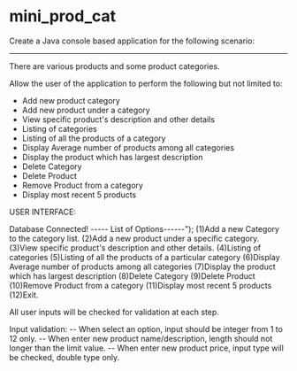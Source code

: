 # mini_prod_cat


Create a Java console based application for the following scenario:

------------------------------------------------------------------------------------------------------------
There are various products and some product categories.

Allow the user of the application to perform the following but not limited to:

- Add new product category
- Add new product under a category
- View specific product's description and other details
- Listing of categories
- Listing of all the products of a category
- Display Average number of products among all categories
- Display the product which has largest description
- Delete Category
- Delete Product
- Remove Product from a category
- Display most recent 5 products


USER INTERFACE:

Database Connected!
----- List of Options------");
(1)Add a new Category to the category list. 
(2)Add a new product under a specific category. 
(3)View specific product's description and other details.
(4)Listing of categories
(5)Listing of all the products of a particular category
(6)Display Average number of products among all categories
(7)Display the product which has largest description
(8)Delete Category
(9)Delete Product
(10)Remove Product from a category
(11)Display most recent 5 products
(12)Exit.

All user inputs will be checked for validation at each step.

Input validation:
  -- When select an option, input should be integer from 1 to 12 only.
  -- When enter new product name/description, length should not longer than the limit value.
  -- When enter new product price, input type will be checked, double type only.
